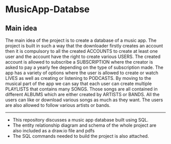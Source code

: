 # MusicApp-Databse
## Main idea
The main idea of the project is to create a database of a music app. The project is built in such a way that the downloader firstly creates an account then it is compulsory to all the created ACCOUNTS to create at least one user and the account have the right to create various USERS. The created account is allowed to subscribe a SUBSCRIPTION where the creator is asked to pay a yearly fee depending on the type of subscription made. The app has a variety of options where the user is allowed to create or watch LIVES as well as creating or listening to PODCASTS. By moving to the musical part of the app we can say that each user can create multiple PLAYLISTS that contains many SONGS. Those songs are all contained in different ALBUMS which are either created by ARTISTS or BANDS. All the users can like or download various songs as much as they want. The users are also allowed to follow various artists or bands.
***
- This repository discusses a music app database built using SQL.
- The entity relationship diagram and schema of the whole project are also included as a draw.io file and pdfs
- The SQL commands needed to build the project is also attached.
